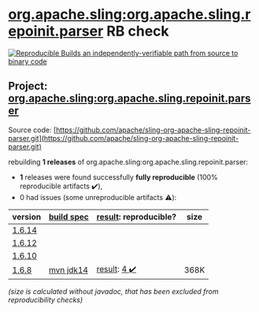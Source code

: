 [org.apache.sling:org.apache.sling.repoinit.parser](https://search.maven.org/artifact/org.apache.sling/org.apache.sling.repoinit.parser/) RB check
=======

[![Reproducible Builds](https://reproducible-builds.org/images/logos/rb.svg) an independently-verifiable path from source to binary code](https://reproducible-builds.org/)

## Project: [org.apache.sling:org.apache.sling.repoinit.parser](https://search.maven.org/artifact/org.apache.sling/org.apache.sling.repoinit.parser/)

Source code: [https://github.com/apache/sling-org-apache-sling-repoinit-parser.git](https://github.com/apache/sling-org-apache-sling-repoinit-parser.git)

rebuilding **1 releases** of org.apache.sling:org.apache.sling.repoinit.parser:
- **1** releases were found successfully **fully reproducible** (100% reproducible artifacts :heavy_check_mark:),
- 0 had issues (some unreproducible artifacts :warning:):

| version | [build spec](/BUILDSPEC.md) | [result](https://reproducible-builds.org/docs/jvm/): reproducible? | size |
| -- | --------- | ------ | -- |
| [1.6.14](https://search.maven.org/artifact/org.apache.sling/org.apache.sling.repoinit.parser/1.6.14/pom) | | | |
| [1.6.12](https://search.maven.org/artifact/org.apache.sling/org.apache.sling.repoinit.parser/1.6.12/pom) | | | |
| [1.6.10](https://search.maven.org/artifact/org.apache.sling/org.apache.sling.repoinit.parser/1.6.10/pom) | | | |
| [1.6.8](https://search.maven.org/artifact/org.apache.sling/org.apache.sling.repoinit.parser/1.6.8/pom) | [mvn jdk14](org.apache.sling.repoinit.parser-1.6.8.buildspec) | [result](org.apache.sling.repoinit.parser-1.6.8.buildinfo): [4 :heavy_check_mark: ](org.apache.sling.repoinit.parser-1.6.8.buildcompare) | 368K |

<i>(size is calculated without javadoc, that has been excluded from reproducibility checks)</i>
